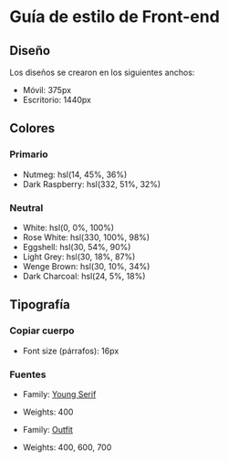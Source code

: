 # Guía de estilo de Front-end

## Diseño

Los diseños se crearon en los siguientes anchos:

- Móvil: 375px
- Escritorio: 1440px

## Colores

### Primario

- Nutmeg: hsl(14, 45%, 36%)
- Dark Raspberry: hsl(332, 51%, 32%)

### Neutral

- White: hsl(0, 0%, 100%)
- Rose White: hsl(330, 100%, 98%)
- Eggshell: hsl(30, 54%, 90%)
- Light Grey: hsl(30, 18%, 87%)
- Wenge Brown: hsl(30, 10%, 34%)
- Dark Charcoal: hsl(24, 5%, 18%) 

## Tipografía

### Copiar cuerpo

- Font size (párrafos): 16px

### Fuentes

- Family: [Young Serif](https://fonts.google.com/specimen/Young+Serif)
- Weights: 400

- Family: [Outfit](https://fonts.google.com/specimen/Outfit)
- Weights: 400, 600, 700
